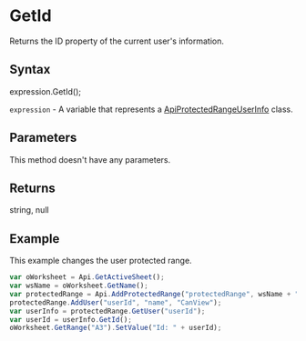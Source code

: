 # GetId

Returns the ID property of the current user's information.

## Syntax

expression.GetId();

`expression` - A variable that represents a [ApiProtectedRangeUserInfo](../ApiProtectedRangeUserInfo.md) class.

## Parameters

This method doesn't have any parameters.

## Returns

string, null

## Example

This example changes the user protected range.

```javascript
var oWorksheet = Api.GetActiveSheet();
var wsName = oWorksheet.GetName();
var protectedRange = Api.AddProtectedRange("protectedRange", wsName + "!$A$1:$B$1");
protectedRange.AddUser("userId", "name", "CanView");
var userInfo = protectedRange.GetUser("userId");
var userId = userInfo.GetId();
oWorksheet.GetRange("A3").SetValue("Id: " + userId);
```
